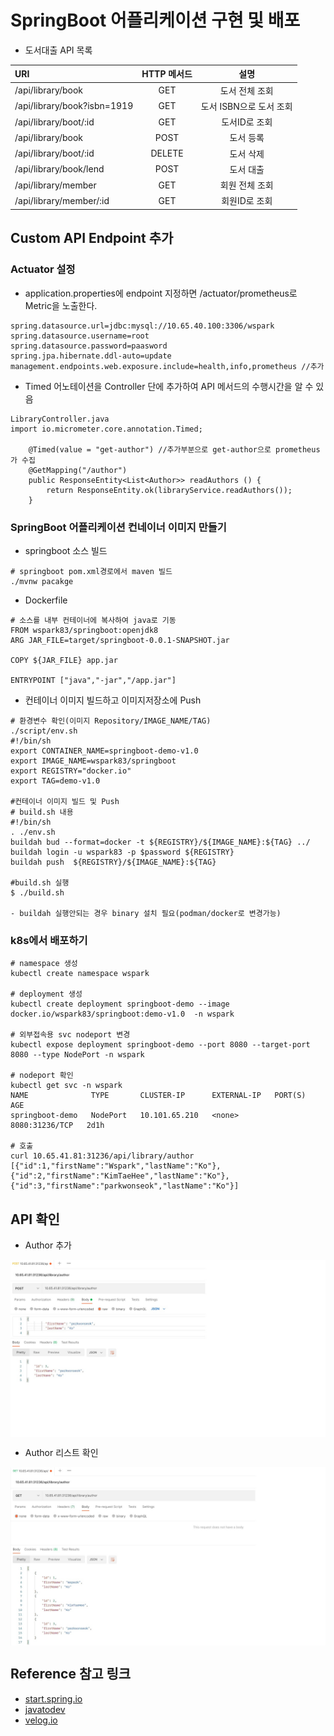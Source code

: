 # SpringBoot 어플리케이션 구현 및 배포

* 도서대출 API 목록

| URI                        | HTTP 메서드 |          설명           |
| :----------                | :----------:| :----------------------:|
|/api/library/book           |   GET       |  도서 전체 조회          |
|/api/library/book?isbn=1919 |   GET       |  도서 ISBN으로 도서 조회 |
|/api/library/boot/:id       |   GET       |  도서ID로 조회           |
|/api/library/book           |   POST      |  도서 등록               |
|/api/library/boot/:id       |   DELETE    |  도서 삭제               |
|/api/library/book/lend      |   POST      |  도서 대출               |
|/api/library/member         |   GET       |  회원 전체 조회          |
|/api/library/member/:id     |   GET       |  회원ID로 조회           |



## Custom API Endpoint 추가

### Actuator 설정
* application.properties에 endpoint 지정하면 /actuator/prometheus로 Metric을 노출한다.
```text
spring.datasource.url=jdbc:mysql://10.65.40.100:3306/wspark
spring.datasource.username=root
spring.datasource.password=paasword
spring.jpa.hibernate.ddl-auto=update
management.endpoints.web.exposure.include=health,info,prometheus //추가
```

* Timed 어노테이션을 Controller 단에 추가하여 API 메서드의 수행시간을 알 수 있음

```text
LibraryController.java
import io.micrometer.core.annotation.Timed;

    @Timed(value = "get-author") //추가부분으로 get-author으로 prometheus가 수집
    @GetMapping("/author")
    public ResponseEntity<List<Author>> readAuthors () {
        return ResponseEntity.ok(libraryService.readAuthors());
    }
```
### SpringBoot 어플리케이션 컨네이너 이미지 만들기

* springboot 소스 빌드
```text
# springboot pom.xml경로에서 maven 빌드
./mvnw pacakge
```
* Dockerfile
```text
# 소스를 내부 컨테이너에 복사하여 java로 기동
FROM wspark83/springboot:openjdk8
ARG JAR_FILE=target/springboot-0.0.1-SNAPSHOT.jar

COPY ${JAR_FILE} app.jar

ENTRYPOINT ["java","-jar","/app.jar"]
```

* 컨테이너 이미지 빌드하고 이미지저장소에 Push

```text
# 환경변수 확인(이미지 Repository/IMAGE_NAME/TAG) 
./script/env.sh
#!/bin/sh
export CONTAINER_NAME=springboot-demo-v1.0
export IMAGE_NAME=wspark83/springboot
export REGISTRY="docker.io"
export TAG=demo-v1.0

#컨테이너 이미지 빌드 및 Push
# build.sh 내용
#!/bin/sh
. ./env.sh
buildah bud --format=docker -t ${REGISTRY}/${IMAGE_NAME}:${TAG} ../
buildah login -u wspark83 -p $password ${REGISTRY}
buildah push  ${REGISTRY}/${IMAGE_NAME}:${TAG} 

#build.sh 실행
$ ./build.sh

- buildah 실행안되는 경우 binary 설치 필요(podman/docker로 변경가능)
```


### k8s에서 배포하기

```text
# namespace 생성
kubectl create namespace wspark

# deployment 생성
kubectl create deployment springboot-demo --image docker.io/wspark83/springboot:demo-v1.0  -n wspark

# 외부접속용 svc nodeport 변경
kubectl expose deployment springboot-demo --port 8080 --target-port 8080 --type NodePort -n wspark

# nodeport 확인
kubectl get svc -n wspark
NAME              TYPE       CLUSTER-IP      EXTERNAL-IP   PORT(S)          AGE
springboot-demo   NodePort   10.101.65.210   <none>        8080:31236/TCP   2d1h

# 호출
curl 10.65.41.81:31236/api/library/author
[{"id":1,"firstName":"Wspark","lastName":"Ko"},{"id":2,"firstName":"KimTaeHee","lastName":"Ko"},{"id":3,"firstName":"parkwonseok","lastName":"Ko"}]
```

## API 확인

* Author 추가
<img src="./images/spring-api-post.jpg" align="center" />

* Author 리스트 확인
<img src="./images/spring-api-get.jpg" align="center" />




## Reference 참고 링크
* [start.spring.io](https://start.spring.io/)
* [javatodev](https://javatodev.com/spring-boot-mysql)
* [velog.io](https://velog.io/@windsekirun/Spring-Boot-Actuator-Micrometer%EB%A1%9C-Prometheus-%EC%97%B0%EB%8F%99%ED%95%98%EA%B8%B0)

